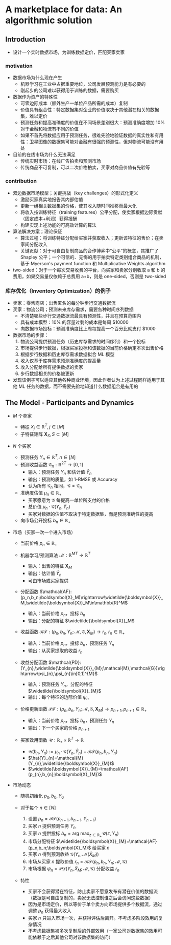 # A marketplace for data: An algorithmic solution

## Introduction

- 设计一个实时数据市场，为训练数据定价，匹配买家卖家

### motivation

- 数据市场为什么现在产生
  - 机器学习在工业中占据重要地位，公司发展预测能力是有必要的
  - 刚起步的公司难以获得用于训练的数据，需要购买
- 数据作为资产的特殊性
  - 可零边际成本（额外生产一单位产品所需的成本）复制
  - 价值具有组合性：特定数据集对企业的价值取决于其他潜在相关的数据集，难以定价
  - 预测任务和提高准确度的价值在不同场景差别很大：预测准确度增加 10% 对于金融和物流有不同的价值
  - 如果不首先将数据应用于预测任务，很难先验地验证数据的真实性和有用性：卫星图像的数据集可能对金融有很强的预测性，但对物流可能没有用处
- 目前的在线市场为什么无法满足
  - 传统实时市场：在线广告拍卖和预测市场
  - 传统商品不可复制，可以二次价格拍卖，买家对商品价值有先验等

### contribution

- 双边数据市场模型；关键挑战（key challenges）的形式化定义
  - 激励买家真实地报告其内部估值
  - 更新一组相关数据集的价格，使其收入随时间推移而最大化
  - 将收入按训练特征（training features）公平分配，使卖家根据边际贡献（固定成本+利润）获得报酬
  - 构建实现上述功能的可高效计算的算法
- 算法解决方案；理论保证
  - 算法过程：将训练特征分配给买家并获取收入；更新该特征的售价；在卖家间分配收入
  - 关键贡献：对于可自由复制商品的合作博弈中“公平”的概念，其推广了 Shapley 公平；一个可信的、无悔的用于拍卖特定类别组合商品的机制，基于 Myerson's payment function 和 Multiplicative Weights algorithm
- two-sided：对于一个每次交易收费的平台，向买家和卖家分别收取 a 和 b 的费用，如果交易量仅依赖于总费用 a+b，则是 one-sided，否则是 two-sided

### 库存优化（Inventory Optimization）的例子

- 卖家：零售商店；出售匿名的每分钟步行交通数据流
- 买家：物流公司；预测未来库存需求，需要各种时间序列数据
  - 不清楚哪些步行交通数据流最具有预测性，并且在预算范围内
  - 具有成本模型：10% 的容量过剩的成本是每周 \$10000
  - 向数据市场投标：预测准确度比上周每提高一个百分比就支付 \$1000
- 数据市场的步骤：
  1. 物流公司提供预测任务（历史库存需求的时间序列）和一个投标
  2. 市场提供步行数据，根据买家投标和该数据的当前价格确定本次出售价格
  3. 根据步行数据和历史库存需求数据拟合 ML 模型
  4. 收入仅基于库存需求预测准确度的提高量
  5. 收入分配给所有提供数据的卖家
  6. 步行数据相关的价格被更新
- 发现该例子可以适应其他各种商业环境，因此作者认为上述过程同样适用于其他 ML 任务的数据，而不需要先验地知道什么数据组合是有用的



## The Model - Participants and Dynamics

- $M$ 个卖家
  - 特征 $X_j\in \mathbb{R}^T,j\in [M]$
  - 子特征矩阵 $\boldsymbol{X}_S,S\subset [M]$
- $N$ 个买家
  - 预测任务 $Y_n\in \mathbb{R}^T, n\in[N]$
  - 预测收益函数 $\mathcal{G}_n:\mathbb{R}^{2T}\rightarrow[0,1]$
    - 输入：预测任务 $Y_n$ 和估计值 $\hat{Y}_n$
    - 输出：预测的质量，如 1-RMSE 或 Accuracy
    - 认为所有 $\mathcal{G}_n$ 相同，$\mathcal{G}=\mathcal{G}_n$
  - 准确度估值 $\mu_n\in\mathbb{R}_+$
    - 买家愿意为 $\mathcal{G}$ 每提高一单位所支付的价格
    - 总价值 $\mu_n\cdot \mathcal{G}(Y_n,\hat{Y}_n)$
    - 买家对数据的估值不取决于特定数据集，而是预测准确性的提高
  - 向市场公开投标 $b_n\in\mathbb{R}_+$
- 市场（买家一次一个进入市场）
  - 当前价格 $p_n\in\mathbb{R}_+$
  - 机器学习/预测算法 $\mathcal{M}:\mathbb{R}^{MT}\to\mathbb{R}^T$
    - 输入：出售的特征 $\boldsymbol{X}_M$
    - 输出：估计值 $\hat{Y}_n$
    - 可由市场或买家提供

  - 分配函数 $\mathcal{AF}:(p_n,b_n;\boldsymbol{X}_M)\rightarrow\widetilde{\boldsymbol{X}}_M,\widetilde{\boldsymbol{X}}_M\in\mathbb{R}^M$
    - 输入：当前价格 $p_n$，投标 $b_n$
    - 输出：分配的特征 $\widetilde{\boldsymbol{X}}_M$

  - 收益函数 $\mathcal{RF}:(p_n,b_n,Y_n;\mathcal{M},\mathcal{G},\boldsymbol{X}_M)\to r_n,r_n\in\mathbb{R}_+$
    - 输入：当前价格 $p_n$，投标 $b_n$，预测任务 $Y_n$
    - 输出：从买家提取的收益 $r_n$

  - 收益分配函数 $\mathcal{PD}:(Y_{n},\widetilde{\boldsymbol{X}}_{M};\mathcal{M},\mathcal{G})\rightarrow\psi_{n},\psi_{n}\in[0,1]^{M}$
    - 输入：预测任务 $Y_n$，分配的特征 $\widetilde{\boldsymbol{X}}_{M}$
    - 输出：每个特征的边际价值 $\psi_{n}$

  - 价格更新函数 $\mathcal{PF}:(p_{n},b_{n},Y_{n};\mathcal{M},\mathcal{G},\boldsymbol{X}_{M})\rightarrow p_{n+1},p_{n+1}\in\mathbb{R}_{+}$
    - 输入：当前价格 $p_n$，投标 $b_n$，预测任务 $Y_n$
    - 输出：下一个买家的价格 $p_{n+1}$

  - 买家效用函数  $\mathcal{U}:\mathbb{R}_+\times \mathbb{R}^T\rightarrow \mathbb{R}$
    - $\mathcal{U}(b_n,Y_n):=\mu_n\cdot\mathcal{G}(Y_n,\hat{Y}_n)-\mathcal{RF}(p_n,b_n,Y_n)$
    - $\hat{Y}_{n}=\mathcal{M}(Y_{n},\widetilde{\boldsymbol{X}}_{M})$
    - $\widetilde{\boldsymbol{X}}_{M}=\mathcal{AF}(p_{n},b_{n};\boldsymbol{X}_{M})$

- 市场动态
  - 随机初始化 $p_0,b_0,Y_0$
  - 对于每个 $n\in [N]$
    1. 设置 $p_n=\mathcal{PF}(p_{n-1},b_{n-1},Y_{n-1})$
    2. 买家 $n$ 提供预测任务 $Y_n$
    3. 买家 $n$ 提供投标 $b_n=\text{arg max}_{z\in\mathbb{R_+}}\mathcal{U}(z,Y_n)$
    4. 市场分配特征 $\widetilde{\boldsymbol{X}}_{M}=\mathcal{AF}(p_n,b_n;\boldsymbol{X}_M)$ 给买家 $n$
    5. 买家 $n$ 得到预测收益 $\mathcal{G}\Big(Y_n,\mathcal{M}(\widetilde{X}_M)\Big)$
    6. 市场从买家 $n$ 提取价值 $r_n=\mathcal{RF}(p_n,b_n,Y_n;\mathcal{M},\mathcal{G})$
    7. 市场根据 $\psi_{n}=\mathcal{PD}(Y_{n},\widetilde{X}_{M};\mathcal{M},\mathcal{G})$ 分配收益 $r_n$

  - 特性
    - 买家不会获得潜在特征，防止卖家不愿意发布有潜在价值的数据流（数据是可自由复制的，卖家无法控制谁之后会访问这些数据）
    - 因为是市场定价，所以等价于单个卖方向市场提供多个数据流，通过调整 $p_n$ 获得最大收入
    - 买家 $n$ 只进入市场一次，并获得评估后离开。不考虑多阶段效用的复杂情况
    - 不考虑数据集被多次复制后的外部效用（一家公司对数据集的效用可能依赖于之后其他公司对该数据集的访问）


